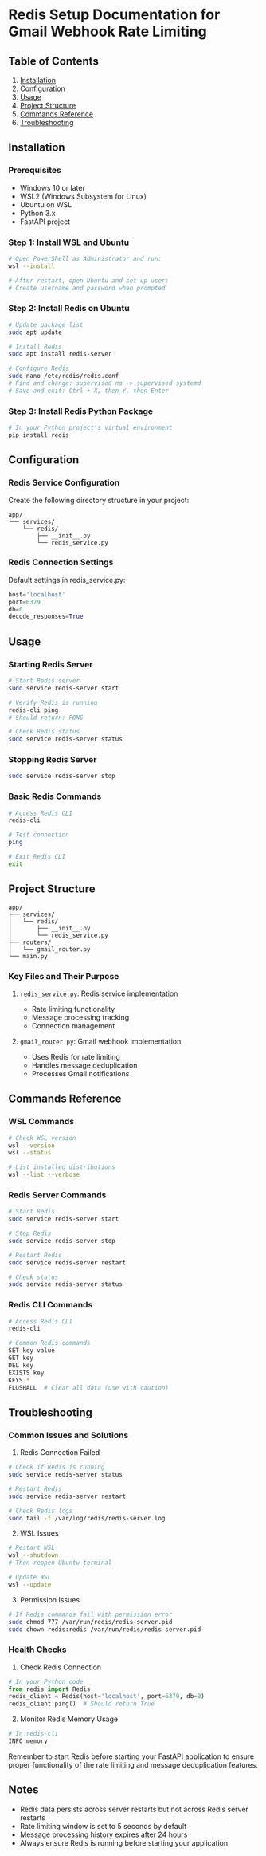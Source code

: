 # Redis Setup Documentation for Gmail Webhook Rate Limiting

## Table of Contents
1. [Installation](#installation)
2. [Configuration](#configuration)
3. [Usage](#usage)
4. [Project Structure](#project-structure)
5. [Commands Reference](#commands-reference)
6. [Troubleshooting](#troubleshooting)

## Installation

### Prerequisites
- Windows 10 or later
- WSL2 (Windows Subsystem for Linux)
- Ubuntu on WSL
- Python 3.x
- FastAPI project

### Step 1: Install WSL and Ubuntu
```bash
# Open PowerShell as Administrator and run:
wsl --install

# After restart, open Ubuntu and set up user:
# Create username and password when prompted
```

### Step 2: Install Redis on Ubuntu
```bash
# Update package list
sudo apt update

# Install Redis
sudo apt install redis-server

# Configure Redis
sudo nano /etc/redis/redis.conf
# Find and change: supervised no -> supervised systemd
# Save and exit: Ctrl + X, then Y, then Enter
```

### Step 3: Install Redis Python Package
```bash
# In your Python project's virtual environment
pip install redis
```

## Configuration

### Redis Service Configuration
Create the following directory structure in your project:
```
app/
└── services/
    └── redis/
        ├── __init__.py
        └── redis_service.py
```

### Redis Connection Settings
Default settings in redis_service.py:
```python
host='localhost'
port=6379
db=0
decode_responses=True
```

## Usage

### Starting Redis Server
```bash
# Start Redis server
sudo service redis-server start

# Verify Redis is running
redis-cli ping
# Should return: PONG

# Check Redis status
sudo service redis-server status
```

### Stopping Redis Server
```bash
sudo service redis-server stop
```

### Basic Redis Commands
```bash
# Access Redis CLI
redis-cli

# Test connection
ping

# Exit Redis CLI
exit
```

## Project Structure

```
app/
├── services/
│   └── redis/
│       ├── __init__.py
│       └── redis_service.py
├── routers/
│   └── gmail_router.py
└── main.py
```

### Key Files and Their Purpose

1. `redis_service.py`: Redis service implementation
   - Rate limiting functionality
   - Message processing tracking
   - Connection management

2. `gmail_router.py`: Gmail webhook implementation
   - Uses Redis for rate limiting
   - Handles message deduplication
   - Processes Gmail notifications

## Commands Reference

### WSL Commands
```bash
# Check WSL version
wsl --version
wsl --status

# List installed distributions
wsl --list --verbose
```

### Redis Server Commands
```bash
# Start Redis
sudo service redis-server start

# Stop Redis
sudo service redis-server stop

# Restart Redis
sudo service redis-server restart

# Check status
sudo service redis-server status
```

### Redis CLI Commands
```bash
# Access Redis CLI
redis-cli

# Common Redis commands
SET key value
GET key
DEL key
EXISTS key
KEYS *
FLUSHALL  # Clear all data (use with caution)
```

## Troubleshooting

### Common Issues and Solutions

1. Redis Connection Failed
```bash
# Check if Redis is running
sudo service redis-server status

# Restart Redis
sudo service redis-server restart

# Check Redis logs
sudo tail -f /var/log/redis/redis-server.log
```

2. WSL Issues
```bash
# Restart WSL
wsl --shutdown
# Then reopen Ubuntu terminal

# Update WSL
wsl --update
```

3. Permission Issues
```bash
# If Redis commands fail with permission error
sudo chmod 777 /var/run/redis/redis-server.pid
sudo chown redis:redis /var/run/redis/redis-server.pid
```

### Health Checks

1. Check Redis Connection
```python
# In your Python code
from redis import Redis
redis_client = Redis(host='localhost', port=6379, db=0)
redis_client.ping()  # Should return True
```

2. Monitor Redis Memory Usage
```bash
# In redis-cli
INFO memory
```

Remember to start Redis before starting your FastAPI application to ensure proper functionality of the rate limiting and message deduplication features.

## Notes

- Redis data persists across server restarts but not across Redis server restarts
- Rate limiting window is set to 5 seconds by default
- Message processing history expires after 24 hours
- Always ensure Redis is running before starting your application